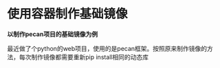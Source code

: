 # 使用容器制作基础镜像
**以制作pecan项目的基础镜像为例**

最近做了个python的web项目，使用的是pecan框架。按照原来制作镜像的方法，每次制作镜像都需要重新pip install相同的动态库